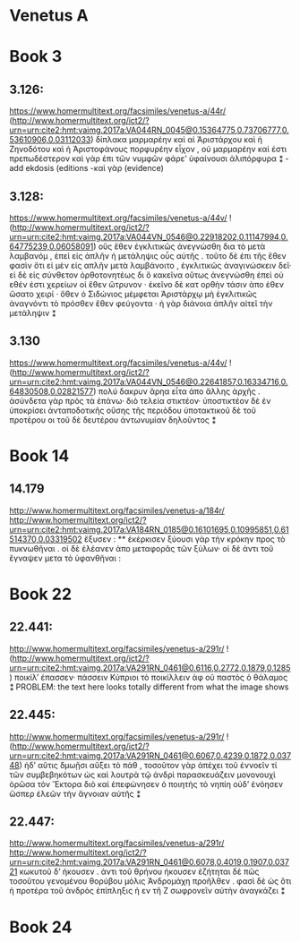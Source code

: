 # Venetus A
# Book 3
## 3.126:
https://www.homermultitext.org/facsimiles/venetus-a/44r/
(http://www.homermultitext.org/ict2/?urn=urn:cite2:hmt:vaimg.2017a:VA044RN_0045@0.15364775,0.73706777,0.53610906,0.03112033)
 δίπλακα μαρμαρέην καὶ αἱ Ἀριστάρχου καὶ ἡ Ζηνοδότου καὶ ἡ Ἀριστοφάνους πορφυρέην εἶχον , οὐ μαρμαρέην καὶ ἐστι πρεπωδέστερον καὶ γὰρ ἐπι τῶν νυμφῶν φάρε’ ὑφαίνουσι ἀλιπόρφυρα ⁑
 -add ekdosis (editions
 -καὶ γὰρ (evidence)
 ## 3.128:
 https://www.homermultitext.org/facsimiles/venetus-a/44v/
!(http://www.homermultitext.org/ict2/?urn=urn:cite2:hmt:vaimg.2017a:VA044VN_0546@0.22918202,0.11147994,0.64775239,0.06058091)
 οὕς ἔθεν ἐγκλιτικῶς ἀνεγνώσθη δια τὸ μετὰ λαμβανόμ , ἐπεὶ εἰς ἁπλῆν ἡ μετάληψις οὗς αὐτῆς . τοῦτο δὲ ἐπι τῆς ἔθεν φασὶν ὅτι εἰ μὲν εἰς απλῆν μετὰ λαμβάνοιτο , ἐγκλιτικῶς ἀναγινώσκειν δεῖ· εἰ δὲ εἰς σύνθετον ὀρθοτονητέως δι ὃ κακεῖνα οὕτως ἀνεγνώσθη ἐπεὶ οὐ εθέν ἐστι χερείων οἱ ἕθεν ὤτρυνον · ἐκεῖνο δὲ κατ ορθὴν τάσιν ἀπο έθεν ὤσατο χειρί · ὅθεν ὁ Σιδώνιος μέμφεται Ἀριστάρχῳ μὴ ἐγκλιτικῶς ἀναγνόντι τὸ πρόσθεν ἕθεν φεύγοντα · ἡ γὰρ διάνοια ἁπλῆν αἰτεῖ τὴν μετάληψιν ⁑
 ## 3.130
 https://www.homermultitext.org/facsimiles/venetus-a/44v/
 !(http://www.homermultitext.org/ict2/?urn=urn:cite2:hmt:vaimg.2017a:VA044VN_0546@0.22641857,0.16334716,0.64830508,0.02821577)
 πολύ δακρυν ἅρηα εἶτα ἀπο ἄλλης ἀρχῆς . ἀσύνδετα γὰρ πρὸς τὰ ἐπάνω· διὸ τελεία στικτέον· ὑποστικτέον δὲ ἐν ὑποκρίσει ἀνταποδοτικῆς οὔσης τῆς περιόδου ὑποτακτικοῦ δὲ τοῦ προτέρου οι τοῦ δὲ δευτέρου ἀντωνυμίαν δηλοῦντος ⁑
 # Book 14
 ## 14.179
 http://www.homermultitext.org/facsimiles/venetus-a/184r/
 http://www.homermultitext.org/ict2/?urn=urn:cite2:hmt:vaimg.2017a:VA184RN_0185@0.16101695,0.10995851,0.61514370,0.03319502
 ἔξυσεν : ** ἐκέρκισεν ξύουσι γὰρ τὴν κρόκην προς τὸ πυκνωθῆναι . οἱ δὲ ἐλέανεν ἀπο μεταφορᾶς τῶν ξύλων· οἱ δὲ ἀντι τοῦ ἔγναψεν μετα τὸ ὑφανθῆναι :
# Book 22
## 22.441:
http://www.homermultitext.org/facsimiles/venetus-a/291r/
!(http://www.homermultitext.org/ict2/?urn=urn:cite2:hmt:vaimg.2017a:VA291RN_0461@0.6116,0.2772,0.1879,0.1285)
ποικίλ’ έπασσεν· πάσσειν Κύπριοι τὸ ποικίλλειν ἀφ οῦ παστὸς ὁ θάλαμος ⁑
PROBLEM: the text here looks totally different from what the image shows
 ## 22.445:
 http://www.homermultitext.org/facsimiles/venetus-a/291r/
 ! (http://www.homermultitext.org/ict2/?urn=urn:cite2:hmt:vaimg.2017a:VA291RN_0461@0.6067,0.4239,0.1872,0.03748)
  ἡδ’ αῦτις δμωῇσι αὔξει τὸ πάθ , τοσοῦτον γὰρ ἀπέχει τοῦ ἐννοεῖν τί τῶν συμβεβηκότων ὡς καὶ λουτρὰ τῷ ἀνδρὶ παρασκευάζειν μονονουχὶ ὁρῶσα τὸν Ἕκτορα διὸ καὶ ἐπεφώνησεν ὁ ποιητὴς τὸ  νηπίη οὐδ’ ἐνόησεν ὥσπερ ἐλεῶν τὴν ἄγνοιαν αὐτῆς ⁑
 ## 22.447:
 http://www.homermultitext.org/facsimiles/venetus-a/291r/
 http://www.homermultitext.org/ict2/?urn=urn:cite2:hmt:vaimg.2017a:VA291RN_0461@0.6078,0.4019,0.1907,0.03721
 κωκυτοῦ δ’ ήκουσεν . ἀντι τοῦ θρήνου ήκουσεν ἐζήτηται δὲ πῶς τοσοῦτου γενομένου θορύβου μόλις Ἀνδρομάχη προῆλθεν . φασὶ δὲ ὡς ὅτι ἡ προτέρα τοῦ ἀνδρὸς ἐπίπληξις ἡ εν τῆ Ζ σωφρονεῖν αὐτὴν ἀναγκάζει ⁑
#  Book 24

